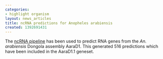 ```yaml
---
categories:
- highlight organism
layout: news_articles
title: ncRNA predictions for Anopheles arabiensis
created: 1392691431
---
```

The <a href="/info/genome/genebuild/ncrna.html">ncRNA pipeline</a> has been used to predict RNA genes from the <em>An. arabiensis</em> Dongola assembly AaraD1. This generated 516 predictions which have been included in the AaraD1.1 geneset.
